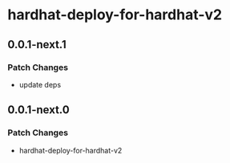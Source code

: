 # hardhat-deploy-for-hardhat-v2

## 0.0.1-next.1

### Patch Changes

- update deps

## 0.0.1-next.0

### Patch Changes

- hardhat-deploy-for-hardhat-v2

